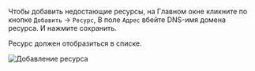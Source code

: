 Чтобы добавить недостающие ресурсы, на Главном окне кликните по кнопке `Добавить` -> `Ресурс`, В поле `Адрес` вбейте DNS-имя домена ресурса. И нажмите сохранить.

Ресурс должен отобразиться в списке.

![Добавление ресурса](../../assets/common-images/Continent_TlsClient/Continent_TlsClient-Add_resource.png)

<!--
Для расширения Modelines
https://marketplace.visualstudio.com/items?itemName=chrislajoie.vscode-modelines

// code: language=markdown insertSpaces=true tabSize=4
-->
